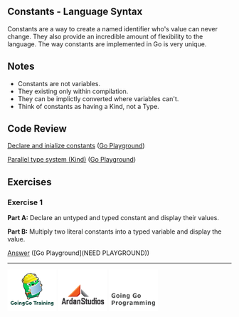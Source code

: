## Constants - Language Syntax

Constants are a way to create a named identifier who's value can never change. They also provide an incredible amount of flexibility to the language. The way constants are implemented in Go is very unique.

## Notes

* Constants are not variables.
* They existing only within compilation.
* They can be implictly converted where variables can't.
* Think of constants as having a Kind, not a Type.

## Code Review

[Declare and inialize constants](example1/example1.go) ([Go Playground](http://play.golang.org/p/OOND0xS19E))

[Parallel type system (Kind)](example2/example2.go) ([Go Playground](http://play.golang.org/p/SIYt7refne))

## Exercises

### Exercise 1

**Part A:** Declare an untyped and typed constant and display their values.

**Part B:** Multiply two literal constants into a typed variable and display the value.

[Answer](exercises/exercise1/exercise1.go) ([Go Playground](NEED PLAYGROUND))

___
[![GoingGo Training](../../00-slides/images/ggt_logo.png)](http://www.goinggotraining.net)
[![Ardan Studios](../../00-slides/images/ardan_logo.png)](http://www.ardanstudios.com)
[![GoingGo Blog](../../00-slides/images/ggb_logo.png)](http://www.goinggo.net)